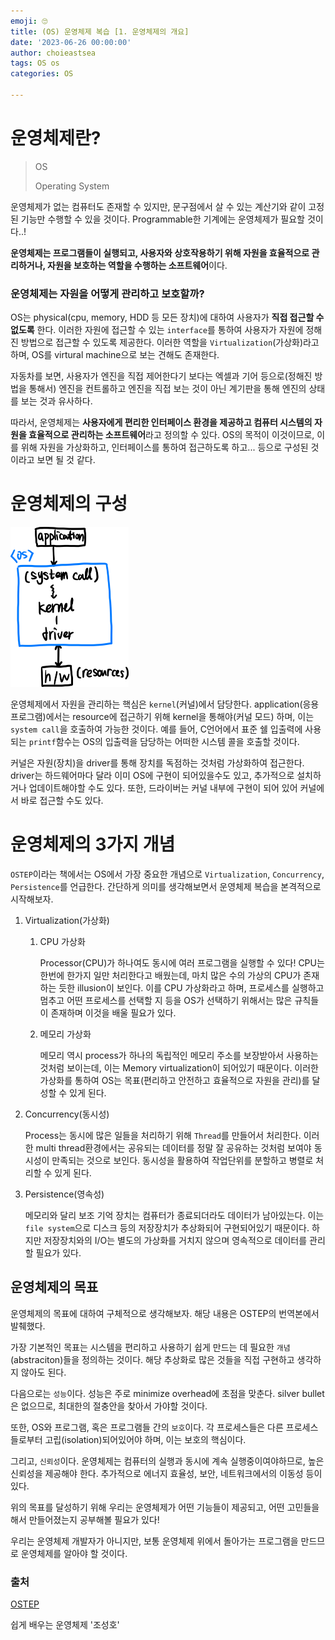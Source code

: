 ```yaml
---
emoji: 🙄
title: (OS) 운영체제 복습 [1. 운영체제의 개요]
date: '2023-06-26 00:00:00'
author: choieastsea
tags: OS os 
categories: OS

---
```


# 운영체제란?

>OS
>
>Operating System

운영체제가 없는 컴퓨터도 존재할 수 있지만, 문구점에서 살 수 있는 계산기와 같이 고정된 기능만 수행할 수 있을 것이다. Programmable한 기계에는 운영체제가 필요할 것이다..!

**운영체제는 프로그램들이 실행되고, 사용자와 상호작용하기 위해 자원을 효율적으로 관리하거나, 자원을 보호하는 역할을 수행하는 소프트웨어**이다.

### 운영체제는 자원을 어떻게 관리하고 보호할까?

OS는 physical(cpu, memory, HDD 등 모든 장치)에 대하여 사용자가 **직접 접근할 수 없도록** 한다. 이러한 자원에 접근할 수 있는 `interface`를 통하여 사용자가 자원에 정해진 방법으로 접근할 수 있도록 제공한다. 이러한 역할을 `Virtualization`(가상화)라고 하며, OS를 virtural machine으로 보는 견해도 존재한다.

자동차를 보면, 사용자가 엔진을 직접 제어한다기 보다는 엑셀과 기어 등으로(정해진 방법을 통해서) 엔진을 컨트롤하고 엔진을 직접 보는 것이 아닌 계기판을 통해 엔진의 상태를 보는 것과 유사하다.

따라서, 운영체제는 **사용자에게 편리한 인터페이스 환경을 제공하고 컴퓨터 시스템의 자원을 효율적으로 관리하는 소프트웨어**라고 정의할 수 있다. OS의 목적이 이것이므로, 이를 위해 자원을 가상화하고, 인터페이스를 통하여 접근하도록 하고... 등으로 구성된 것이라고 보면 될 것 같다.

# 운영체제의 구성

<img src="os-1.png" alt="os" style="zoom: 25%;" />

운영체제에서 자원을 관리하는 핵심은 `kernel`(커널)에서 담당한다. application(응용 프로그램)에서는 resource에 접근하기 위해 kernel을 통해야(커널 모드) 하며, 이는 `system call`을 호출하여 가능한 것이다. 예를 들어, C언어에서 표준 쉘 입출력에 사용되는 `printf`함수는 OS의 입출력을 담당하는 어떠한 시스템 콜을 호출할 것이다. 

커널은 자원(장치)을 driver를 통해 장치를 독점하는 것처럼 가상화하여 접근한다. driver는 하드웨어마다 달라 이미 OS에 구현이 되어있을수도 있고, 추가적으로 설치하거나 업데이트해야할 수도 있다. 또한, 드라이버는 커널 내부에 구현이 되어 있어 커널에서 바로 접근할 수도 있다.

# 운영체제의 3가지 개념

`OSTEP`이라는 책에서는 OS에서 가장 중요한 개념으로 `Virtualization`, `Concurrency`, `Persistence`를 언급한다. 간단하게 의미를 생각해보면서 운영체제 복습을 본격적으로 시작해보자.

1. Virtualization(가상화)

   1. CPU 가상화

      Processor(CPU)가 하나여도 동시에 여러 프로그램을 실행할 수 있다! CPU는 한번에 한가지 일만 처리한다고 배웠는데, 마치 많은 수의 가상의 CPU가 존재하는 듯한 illusion이 보인다. 이를 CPU 가상화라고 하며, 프로세스를 실행하고 멈추고 어떤 프로세스를 선택할 지 등을 OS가 선택하기 위해서는 많은 규칙들이 존재하며 이것을 배울 필요가 있다.

   2. 메모리 가상화

      메모리 역시 process가 하나의 독립적인 메모리 주소를 보장받아서 사용하는 것처럼  보이는데, 이는 Memory virtualization이 되어있기 때문이다. 이러한 가상화를 통하여 OS는 목표(편리하고 안전하고 효율적으로 자원을 관리)를 달성할 수 있게 된다.

2. Concurrency(동시성)

   Process는 동시에 많은 일들을 처리하기 위해 `Thread`를 만들어서 처리한다. 이러한 multi thread환경에서는 공유되는 데이터를 정말 잘 공유하는 것처럼 보여야 동시성이 만족되는 것으로 보인다. 동시성을 활용하여 작업단위를 분할하고 병렬로 처리할 수 있게 된다.

3. Persistence(영속성)

   메모리와 달리 보조 기억 장치는 컴퓨터가 종료되더라도 데이터가 남아있는다. 이는 `file system`으로 디스크 등의 저장장치가 추상화되어 구현되어있기 때문이다. 하지만 저장장치와의 I/O는 별도의 가상화를 거치지 않으며 영속적으로 데이터를 관리할 필요가 있다.

## 운영체제의 목표

운영체제의 목표에 대하여 구체적으로 생각해보자. 해당 내용은 OSTEP의 번역본에서 발췌했다.

가장 기본적인 목표는 시스템을 편리하고 사용하기 쉽게 만드는 데 필요한 `개념`(abstraciton)들을 정의하는 것이다. 해당 추상화로 많은 것들을 직접 구현하고 생각하지 않아도 된다.

다음으로는 `성능`이다. 성능은 주로 minimize overhead에 초점을 맞춘다. silver bullet은 없으므로, 최대한의 절충안을 찾아서 가야할 것이다.

또한, OS와 프로그램, 혹은 프로그램들 간의 `보호`이다. 각 프로세스들은 다른 프로세스들로부터 고립(isolation)되어있어야 하며, 이는 보호의 핵심이다.

그리고, `신뢰성`이다. 운영체제는 컴퓨터의 실행과 동시에 계속 실행중이여야하므로, 높은 신뢰성을 제공해야 한다. 추가적으로 에너지 효율성, 보안, 네트워크에서의 이동성 등이 있다.

위의 목표를 달성하기 위해 우리는 운영체제가 어떤 기능들이 제공되고, 어떤 고민들을 해서 만들어졌는지 공부해볼 필요가 있다!

우리는 운영체제 개발자가 아니지만, 보통 운영체제 위에서 돌아가는 프로그램을 만드므로 운영체제를 알아야 할 것이다.

### 출처

[OSTEP](https://pages.cs.wisc.edu/~remzi/OSTEP/)

쉽게 배우는 운영체제 '조성호'
